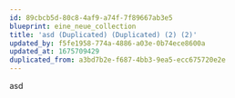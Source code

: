 ```yaml
---
id: 89cbcb5d-80c8-4af9-a74f-7f89667ab3e5
blueprint: eine_neue_collection
title: 'asd (Duplicated) (Duplicated) (2) (2)'
updated_by: f5fe1958-774a-4886-a03e-0b74ece8600a
updated_at: 1675709429
duplicated_from: a3bd7b2e-f687-4bb3-9ea5-ecc675720e2e
---
```

asd